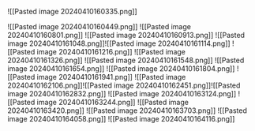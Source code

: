 ![[Pasted image 20240410160335.png]]

![[Pasted image 20240410160449.png]]
![[Pasted image 20240410160801.png]]
![[Pasted image 20240410160913.png]]
![[Pasted image 20240410161048.png]]![[Pasted image 20240410161114.png]]
![[Pasted image 20240410161216.png]]
![[Pasted image 20240410161326.png]]
![[Pasted image 20240410161548.png]]
![[Pasted image 20240410161654.png]]
![[Pasted image 20240410161804.png]]
![[Pasted image 20240410161941.png]]
![[Pasted image 20240410162106.png]]![[Pasted image 20240410162451.png]]![[Pasted image 20240410162832.png]]
![[Pasted image 20240410163124.png]]
![[Pasted image 20240410163244.png]]
![[Pasted image 20240410163420.png]]
![[Pasted image 20240410163703.png]]
![[Pasted image 20240410164058.png]]
![[Pasted image 20240410164116.png]]
